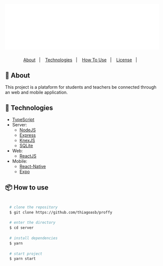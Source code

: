<h1 align="center">
  <img src="/web/src/assets/images/logo.svg" alt="logo">
</h1>

<p align="center">
  <a href="#about">About</a>&nbsp;&nbsp;&nbsp;|&nbsp;&nbsp;&nbsp;
  <a href="#technologies">Technologies</a>&nbsp;&nbsp;&nbsp;|&nbsp;&nbsp;&nbsp;
  <a href="#how-to-use">How To Use</a>&nbsp;&nbsp;&nbsp;|&nbsp;&nbsp;&nbsp;
  <a href="#license">License</a>&nbsp;&nbsp;&nbsp;|&nbsp;&nbsp;&nbsp;
</p>

## 📄️ About
 This project is a plataform for students and teachers be connected through an web and mobile application.

## 🚀 Technologies

- [TypeScript](https://www.typescriptlang.org/docs)
- Server:
    - [NodeJS](https://nodejs.org/en/)
    - [Express](https://expressjs.com/pt-br/guide/routing.html)
    - [KnexJS](http://knexjs.org/)
    - [SQLite](https://www.sqlite.org/index.html)
- Web: 
    - [ReactJS](https://pt-br.reactjs.org/)
- Mobile: 
    - [React-Native](https://reactnative.dev/)
    - [Expo](https://docs.expo.io/)

## 📦️ How to use
```bash

  # clone the repository
  $ git clone https://github.com/thiagoasb/proffy

  # enter the directory
  $ cd server

  # install dependencies
  $ yarn 

  # start project
  $ yarn start
```
<!--
## License
This project is under the MIT license. See the LICENSE for more information.
>

